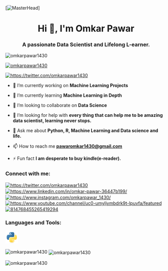 [![MasterHead](https://nebigdatahub.org/wp-content/uploads/2019/11/7T9364v.gif)]
<h1 align="center">Hi 👋, I'm Omkar Pawar</h1>
<h3 align="center">A passionate Data Scientist and Lifelong L-earner.</h3>

<p align="left"> <img src="https://komarev.com/ghpvc/?username=omkarpawar1430&label=Profile%20views&color=0e75b6&style=flat" alt="omkarpawar1430" /> </p>

<p align="left"> <a href="https://github.com/ryo-ma/github-profile-trophy"><img src="https://github-profile-trophy.vercel.app/?username=omkarpawar1430" alt="omkarpawar1430" /></a> </p>

<p align="left"> <a href="https://twitter.com/https://twitter.com/omkarpawar1430" target="blank"><img src="https://img.shields.io/twitter/follow/https://twitter.com/omkarpawar1430?logo=twitter&style=for-the-badge" alt="https://twitter.com/omkarpawar1430" /></a> </p>

- 🔭 I’m currently working on **Machine Learning Projects**

- 🌱 I’m currently learning **Machine Learning in Depth**

- 👯 I’m looking to collaborate on **Data Science**

- 🤝 I’m looking for help with **every thing that can help me to be amazing data scientist, learning never stops.**

- 💬 Ask me about **Python, R, Machine Learning and Data science and life.**

- 📫 How to reach me **pawaromkar1430@gmail.com**

- ⚡ Fun fact **I am desperate to buy kindle(e-reader).**

<h3 align="left">Connect with me:</h3>
<p align="left">
<a href="https://twitter.com/https://twitter.com/omkarpawar1430" target="blank"><img align="center" src="https://raw.githubusercontent.com/rahuldkjain/github-profile-readme-generator/master/src/images/icons/Social/twitter.svg" alt="https://twitter.com/omkarpawar1430" height="30" width="40" /></a>
<a href="[https://linkedin.com/in/https://www.linkedin.com/in/omkar-pawar-36447b199/](https://www.linkedin.com/in/omkarpawar1430/)" target="blank"><img align="center" src="https://raw.githubusercontent.com/rahuldkjain/github-profile-readme-generator/master/src/images/icons/Social/linked-in-alt.svg" alt="https://www.linkedin.com/in/omkar-pawar-36447b199/" height="30" width="40" /></a>
<a href="[https://instagram.com/https://www.instagram.com/omkarpawar_1430/](https://www.instagram.com/omkarpawar1430)" target="blank"><img align="center" src="https://raw.githubusercontent.com/rahuldkjain/github-profile-readme-generator/master/src/images/icons/Social/instagram.svg" alt="https://www.instagram.com/omkarpawar_1430/" height="30" width="40" /></a>
<a href="[https://www.youtube.com/c/https://www.youtube.com/channel/uc0-umyljymbdrk9t-lpuvfa/featured](https://www.youtube.com/@optimisticomkar)" target="blank"><img align="center" src="https://raw.githubusercontent.com/rahuldkjain/github-profile-readme-generator/master/src/images/icons/Social/youtube.svg" alt="https://www.youtube.com/channel/uc0-umyljymbdrk9t-lpuvfa/featured" height="30" width="40" /></a>
<a href="[https://discord.gg/814768455265419294](https://discord.gg/bSca2N6K3N)" target="blank"><img align="center" src="https://raw.githubusercontent.com/rahuldkjain/github-profile-readme-generator/master/src/images/icons/Social/discord.svg" alt="814768455265419294" height="30" width="40" /></a>
</p>

<h3 align="left">Languages and Tools:</h3>
<p align="left"> <a href="https://www.python.org" target="_blank" rel="noreferrer"> <img src="https://raw.githubusercontent.com/devicons/devicon/master/icons/python/python-original.svg" alt="python" width="40" height="40"/> </a> </p>

<p><img align="left" src="https://github-readme-stats.vercel.app/api/top-langs?username=omkarpawar1430&show_icons=true&locale=en&layout=compact" alt="omkarpawar1430" /></p>

<p>&nbsp;<img align="center" src="https://github-readme-stats.vercel.app/api?username=omkarpawar1430&show_icons=true&locale=en" alt="omkarpawar1430" /></p>

<p><img align="center" src="https://github-readme-streak-stats.herokuapp.com/?user=omkarpawar1430&" alt="omkarpawar1430" /></p>
